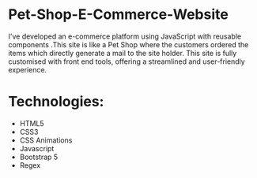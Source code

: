 # Pet-Shop-E-Commerce-Website
I've developed an e-commerce platform using JavaScript with reusable components .This site is like a Pet Shop where the customers ordered the items which directly generate a mail to the site holder. This site is fully customised with front end tools, offering a streamlined and user-friendly experience.

# Technologies:
* HTML5
* CSS3
* CSS Animations
* Javascript
* Bootstrap 5
* Regex
